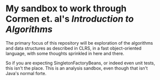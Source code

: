 My sandbox to work through Cormen et. al's *Introduction to Algorithms*
=======================================================================

The primary focus of this repository will be exploration of the algorithms and 
data structures as described in CLRS, in a fast object-oriented language, 
with some thoughts sprinkled in here and there.  

So if you are expecting SingletonFactoryBeans, or indeed even unit tests, 
this isn't the place. This is an analysis sandbox, even though that isn't 
Java's normal forte.
